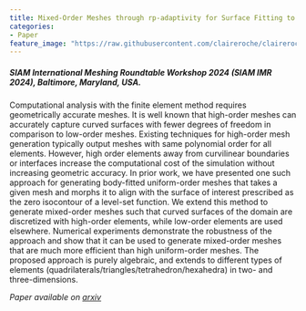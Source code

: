 ```yaml
---
title: Mixed-Order Meshes through rp-adaptivity for Surface Fitting to Implicit Geometries
categories:
- Paper
feature_image: "https://raw.githubusercontent.com/claireroche/claireroche.github.io/main/images/blossoms.png"
---
```


##### SIAM International Meshing Roundtable Workshop 2024 (SIAM IMR 2024), Baltimore, Maryland, USA.

Computational analysis with the finite element method requires geometrically accurate meshes. It is well known that high-order meshes can accurately capture curved surfaces with fewer degrees of freedom in comparison to low-order meshes. Existing techniques for high-order mesh generation typically output meshes with same polynomial order for all elements. However, high order elements away from curvilinear boundaries or interfaces increase the computational cost of the simulation without increasing geometric accuracy. In prior work, we have presented one such approach for generating body-fitted uniform-order meshes that takes a given mesh and morphs it to align with the surface of interest prescribed as the zero isocontour of a level-set function. We extend this method to generate mixed-order meshes such that curved surfaces of the domain are discretized with high-order elements, while low-order elements are used elsewhere. Numerical experiments demonstrate the robustness of the approach and show that it can be used to generate mixed-order meshes that are much more efficient than high uniform-order meshes. The proposed approach is purely algebraic, and extends to different types of elements (quadrilaterals/triangles/tetrahedron/hexahedra) in two- and three-dimensions.

<!-- more -->


_Paper available on [arxiv](https://arxiv.org/abs/2401.16369)_
